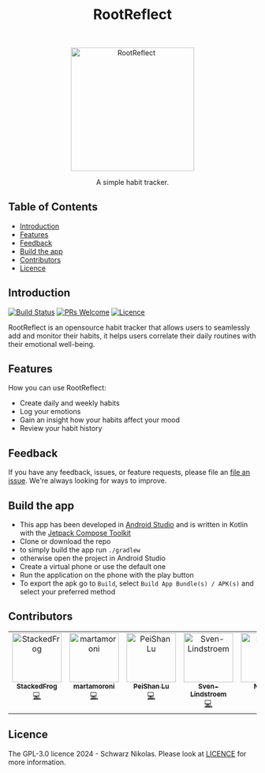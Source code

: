 
<h1 align="center"> RootReflect </h1> <br>
<p align="center">
  <a href="https://github.com/SchwarzNikolas/RootReflect">
    <img alt="RootReflect" title="RootReflect" src="https://raw.githubusercontent.com/SchwarzNikolas/RootReflect/main/app/src/main/res/mipmap-xxxhdpi/logo_round.webp" width="250">
  </a>
</p>

<p align="center">
  A simple habit tracker.
</p>

<!--p align="center">
  <a href="Link to an appstore">
    <img alt="Get it on an appstore" title="Appstore" src="appstoreimagelink" width="140">
  </a>
</p-->

## Table of Contents

- [Introduction](#introduction)
- [Features](#features)
- [Feedback](#feedback)
- [Build the app](#build-the-app)
- [Contributors](#contributors)
- [Licence](#licence)

## Introduction

[![Build Status](https://img.shields.io/github/actions/workflow/status/SchwarzNikolas/RootReflect/build.yml
)](https://github.com/SchwarzNikolas/RootReflect/actions/workflows/build.yml)
[![PRs Welcome](https://img.shields.io/badge/PRs-welcome-brightgreen.svg?style=flat-square)](http://makeapullrequest.com)
[![Licence](https://img.shields.io/github/license/SchwarzNikolas/RootReflect
)](https://github.com/SchwarzNikolas/RootReflect/blob/main/LICENCE)

RootReflect is an opensource habit tracker that allows users to seamlessly add and monitor their habits, it helps users correlate their daily routines with their emotional well-being.


<!--p align="center">
  <img src = "overwiew image" width=350>
</p-->

## Features

How you can use RootReflect:

* Create daily and weekly habits
* Log your emotions
* Gain an insight how your habits affect your mood
* Review your habit history

<!--p align="center">
  <img src = "imagelink" width=700>
</p>

<p align="center">
  <img src = "imagelink" width=700>
</p-->

## Feedback

If you have any feedback, issues, or feature requests, please file an [file an issue](https://github.com/SchwarzNikolas/RootReflect/issues/new).  We're always looking for ways to improve.

## Build the app

- This app has been developed in [Android Studio](https://developer.android.com/studio) and is written in Kotlin with the [Jetpack Compose Toolkit](https://developer.android.com/develop/ui/compose)
- Clone or download the repo
- to simply build the app run `./gradlew`
- otherwise open the project in Android Studio
- Create a virtual phone or use the default one
- Run the application on the phone with the play button
- To export the apk go to `Build`, select `Build App Bundle(s) / APK(s)` and select your preferred method

## Contributors

<!-- ALL-CONTRIBUTORS-LIST:START - Do not remove or modify this section -->
<!-- prettier-ignore-start -->
<!-- markdownlint-disable -->
<table>
  <tbody>
    <tr>
      <td align="center" valign="top" width="14.28%"><a href="https://github.com/StackedFrog"><img src="https://avatars.githubusercontent.com/u/147399576?v=4?s=100" width="100px;" alt="StackedFrog"/><br /><sub><b>StackedFrog</b></sub></a><br /><a href="https://github.com/SchwarzNikolas/RootReflect/commits?author=StackedFrog" title="Code">💻</a></td>
      <td align="center" valign="top" width="14.28%"><a href="https://github.com/martamoroni"><img src="https://avatars.githubusercontent.com/u/158204474?v=4?s=100" width="100px;" alt="martamoroni"/><br /><sub><b>martamoroni</b></sub></a><br /><a href="https://github.com/SchwarzNikolas/RootReflect/commits?author=martamoroni" title="Code">💻</a></td>
      <td align="center" valign="top" width="14.28%"><a href="https://github.com/peishh"><img src="https://avatars.githubusercontent.com/u/159452498?v=4?s=100" width="100px;" alt="PeiShan Lu"/><br /><sub><b>PeiShan Lu</b></sub></a><br /><a href="https://github.com/SchwarzNikolas/RootReflect/commits?author=peishh" title="Code">💻</a></td>
      <td align="center" valign="top" width="14.28%"><a href="https://github.com/Sven-Lindstroem"><img src="https://avatars.githubusercontent.com/u/117860880?v=4?s=100" width="100px;" alt="Sven-Lindstroem"/><br /><sub><b>Sven-Lindstroem</b></sub></a><br /><a href="https://github.com/SchwarzNikolas/RootReflect/commits?author=Sven-Lindstroem" title="Code">💻</a></td>
      <td align="center" valign="top" width="14.28%"><a href="https://github.com/SchwarzNikolas"><img src="https://avatars.githubusercontent.com/u/71844580?v=4?s=100" width="100px;" alt="Nikolas"/><br /><sub><b>Nikolas</b></sub></a><br /><a href="https://github.com/SchwarzNikolas/RootReflect/commits?author=SchwarzNikolas" title="Code">💻</a></td>
    </tr>
  </tbody>
</table>

<!-- markdownlint-restore -->
<!-- prettier-ignore-end -->

<!-- ALL-CONTRIBUTORS-LIST:END -->


## Licence

The GPL-3.0 licence 2024 - Schwarz Nikolas. Please look at [LICENCE](https://github.com/SchwarzNikolas/RootReflect/blob/main/LICENCE) for more information.
